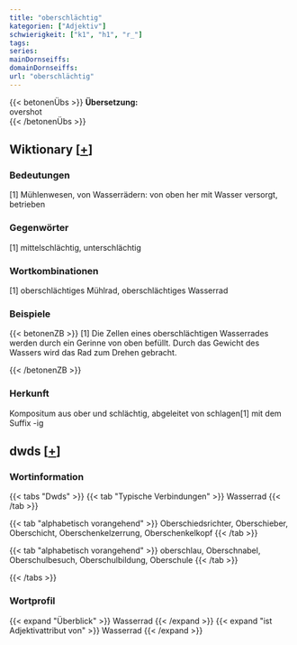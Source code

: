 ```yaml
---
title: "oberschlächtig"
kategorien: ["Adjektiv"]
schwierigkeit: ["k1", "h1", "r_"]
tags:
series:
mainDornseiffs:
domainDornseiffs:
url: "oberschlächtig"
---
```


{{< betonenÜbs >}}
**Übersetzung:**  
overshot  
{{< /betonenÜbs >}}

## Wiktionary [[+](https://de.wiktionary.org/wiki/oberschlächtig)]

### Bedeutungen
[1] Mühlenwesen, von Wasserrädern: von oben her mit Wasser versorgt, betrieben  

### Gegenwörter
[1] mittelschlächtig, unterschlächtig  

### Wortkombinationen
[1] oberschlächtiges Mühlrad, oberschlächtiges Wasserrad  

### Beispiele
{{< betonenZB >}}
[1] Die Zellen eines oberschlächtigen Wasserrades werden durch ein Gerinne von oben befüllt. Durch das Gewicht des Wassers wird das Rad zum Drehen gebracht.  

{{< /betonenZB >}}
### Herkunft
Kompositum aus ober und schlächtig, abgeleitet von schlagen[1] mit dem Suffix -ig  



## dwds [[+](https://www.dwds.de/wb/oberschlächtig)]

### Wortinformation
{{< tabs "Dwds" >}}
{{< tab "Typische Verbindungen" >}}
Wasserrad
{{< /tab >}}

{{< tab "alphabetisch vorangehend" >}}
Oberschiedsrichter, Oberschieber, Oberschicht, Oberschenkelzerrung, Oberschenkelkopf
{{< /tab >}}

{{< tab "alphabetisch vorangehend" >}}
oberschlau, Oberschnabel, Oberschulbesuch, Oberschulbildung, Oberschule
{{< /tab >}}

{{< /tabs >}}

### Wortprofil
{{< expand "Überblick" >}} Wasserrad {{< /expand >}}
{{< expand "ist Adjektivattribut von" >}} Wasserrad {{< /expand >}}

